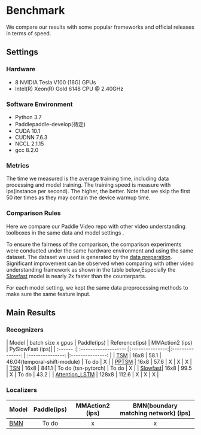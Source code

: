 # Benchmark

We compare our results with some popular frameworks and official releases in terms of speed.

## Settings
### Hardware

- 8 NVIDIA Tesla V100 (16G) GPUs
- Intel(R) Xeon(R) Gold 6148 CPU @ 2.40GHz

### Software Environment

- Python 3.7
- Paddlepaddle-develop(待定)
- CUDA 10.1
- CUDNN 7.6.3
- NCCL 2.1.15
- gcc 8.2.0

### Metrics
The time we measured is the average training time, including data processing and model training.
The training speed is measure with ips(instance per second). The higher, the better. Note that we skip the first 50 iter times as they may contain the device warmup time.

### Comparison Rules

Here we compare our Paddle Video repo with other video understanding toolboxes in the same data and model settings
.
 
To ensure the fairness of the comparison, the comparison experiments were conducted under the same hardware environment and using the same dataset. The dataset we used is generated by the [data preparation](../docs/en/k400.md). 
Significant improvement can be observed when comparing with other video understanding framework as shown in the table below,Especially the [Slowfast](../configs/recognition/slowfast/slowfast.yaml) model is nearly 2x faster than the counterparts. 

For each model setting, we kept the same data preprocessing methods to make sure the same feature input.

## Main Results
### Recognizers

| Model | batch size x gpus | Paddle(ips) | Reference(ips) | MMAction2 (ips)  | PySlowFast (ips)|
| :------ :| :-------------------:|:---------------:|:---------------: | :---------------:  |:---------------:  |
| [TSM](../configs/recognition/tsm/tsm.yaml) |     16x8         |  58.1 |  46.04(temporal-shift-module) |  To do | X |
| [PPTSM](../configs/recognition/tsm/pptsm.yaml) |   16x8         |  57.6 |   X    |    X   | X |
| [TSN](../configs/recognition/tsn/tsn.yaml) |     16x8         |  841.1 |  To do (tsn-pytorch) |  To do | X | 
| [Slowfast](../configs/recogntion/slowfast/slowfast.yaml)|  16x8         |  99.5  |   X    |  To do | 43.2 |
| [Attention_LSTM](../configs/recognition/attention_lstm/attention_lstm.yaml) |  128x8  | 112.6  |   X    |   X    |   X  |

### Localizers

| Model | Paddle(ips) |MMAction2 (ips) |BMN(boundary matching network) (ips)|
| :--- | :---------------: | :-------------------------------------: | :-------------------------------------: |
| [BMN](../configs/localization/bmn.yaml)  | To do | x | x |
